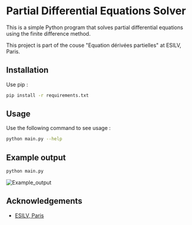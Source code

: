 # Partial Differential Equations Solver

This is a simple Python program that solves partial differential equations using the finite difference method. 

This project is part of the couse "Equation dérivées partielles" at ESILV, Paris.

## Installation

Use pip :

```bash
pip install -r requirements.txt
```

## Usage

Use the following command to see usage :

```bash
python main.py --help
```

## Example output

```bash
python main.py
```

![Example_output](output_animation/Example.gif)

## Acknowledgements

- [ESILV, Paris](https://www.esilv.fr/en/)